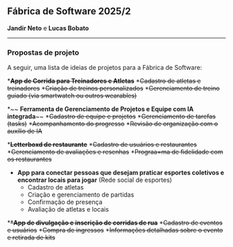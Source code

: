 ## Fábrica de Software 2025/2
**Jandir Neto** e **Lucas Bobato**

---

### Propostas de projeto
A seguir, uma lista de ideias de projetos para a Fábrica de Software:

*~~**App de Corrida para Treinadores e Atletas**~~
    *~~Cadastro de atletas e treinadores~~
    *~~Criação de treinos personalizados~~
    *~~Gerenciamento de treino guiado (via smartwatch ou outros wearables)~~

*~~ **Ferramenta de Gerenciamento de Projetos e Equipe com IA integrada**~~
    *~~Cadastro de equipe e projetos~~
    *~~Gerenciamento de tarefas (tasks)~~
    *~~Acompanhamento do progresso~~
    *~~Revisão de organização com o auxílio de IA~~

*~~**Letterboxd de restaurante**~~
    *~~Cadastro de usuários e restaurantes~~
    *~~Gerenciamento de avaliações e resenhas~~
    *~~Prograa=ma de fidelidade com os restaurantes~~

* **App para conectar pessoas que desejam praticar esportes coletivos e encontrar locais para jogar** (Rede social de esportes)
    * Cadastro de atletas
    * Criação e gerenciamento de partidas
    * Confirmação de presença
    * Avaliação de atletas e locais

*~~***App de divulgação e inscrição de corridas de rua**~~
    *~~Cadastro de eventos e usuários~~
    *~~Compra de ingressos~~
    *~~Informações detalhadas sobre o evento e retirada de kits~~